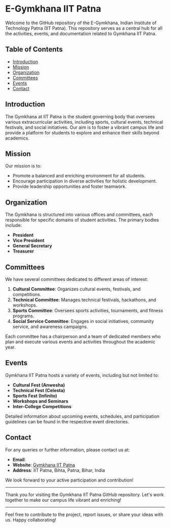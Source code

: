 # E-Gymkhana IIT Patna

Welcome to the  GitHub repository of the E-Gymkhana, Indian Institute of Technology Patna (IIT Patna). This repository serves as a central hub for all the activities, events, and documentation related to Gymkhana IIT Patna.

## Table of Contents

- [Introduction](#introduction)
- [Mission](#mission)
- [Organization](#organization)
- [Committees](#committees)
- [Events](#events)
- [Contact](#contact)

## Introduction

The Gymkhana at IIT Patna is the student governing body that oversees various extracurricular activities, including sports, cultural events, technical festivals, and social initiatives. Our aim is to foster a vibrant campus life and provide a platform for students to explore and enhance their skills beyond academics.

## Mission

Our mission is to:
- Promote a balanced and enriching environment for all students.
- Encourage participation in diverse activities for holistic development.
- Provide leadership opportunities and foster teamwork.

## Organization

The Gymkhana is structured into various offices and committees, each responsible for specific domains of student activities. The primary bodies include:

- **President**
- **Vice President**
- **General Secretary**
- **Treasurer**

## Committees

We have several committees dedicated to different areas of interest:

1. **Cultural Committee**: Organizes cultural events, festivals, and competitions.
2. **Technical Committee**: Manages technical festivals, hackathons, and workshops.
3. **Sports Committee**: Oversees sports activities, tournaments, and fitness programs.
4. **Social Service Committee**: Engages in social initiatives, community service, and awareness campaigns.

Each committee has a chairperson and a team of dedicated members who plan and execute various events and activities throughout the academic year.

## Events

Gymkhana IIT Patna hosts a variety of events, including but not limited to:

- **Cultural Fest (Anwesha)**
- **Technical Fest (Celesta)**
- **Sports Fest (Infinito)**
- **Workshops and Seminars**
- **Inter-College Competitions**

Detailed information about upcoming events, schedules, and participation guidelines can be found in the respective event directories.

## Contact

For any queries or further information, please contact us at:

- **Email**: 
- **Website**: [Gymkhana IIT Patna](https://www.iitp.ac.in/gymkhana/)
- **Address**: IIT Patna, Bihta, Patna, Bihar, India

We look forward to your active participation and contribution!

---

Thank you for visiting the Gymkhana IIT Patna GitHub repository. Let's work together to make our campus life vibrant and enriching!

---

Feel free to contribute to the project, report issues, or share your ideas with us. Happy collaborating!
